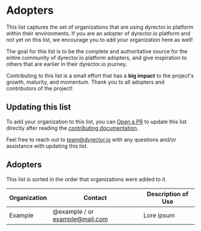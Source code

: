 # Adopters

This list captures the set of organizations that are using dyrector.io platform within their environments. If
you are an adopter of dyrector.io platform and not yet on this list, we encourage you to add your organization
here as well!

The goal for this list is to be the complete and authoritative source for the entire community of
dyrector.io platform adopters, and give inspiration to others that are earlier in their dyrector.io journey.

Contributing to this list is a small effort that has a **big impact** to the project's growth,
maturity, and momentum. Thank you to all adopters and contributors of the project!

## Updating this list

To add your organization to this list, you can [Open a PR](https://github.com/dyrector-io/dyrectorio/pulls) to update this list directly after reading the [contributing documentation](./CONTRIBUTING.md).

Feel free to reach out to <team@dyrector.io> with any questions and/or assistance with updating this list.

## Adopters

This list is sorted in the order that organizations were added to it.

| Organization | Contact                        | Description of Use |
| ------------ | ------------------------------ | ------------------ |
| Example      | @example / or example@mail.com | Lore ipsum         |
